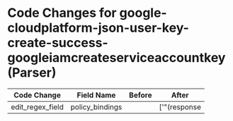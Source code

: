 # Code Changes for google-cloudplatform-json-user-key-create-success-googleiamcreateserviceaccountkey (Parser)

| Code Change | Field Name | Before | After |
|-------------|------------|--------|-------|
| edit_regex_field | policy_bindings |  | ['"(response|request)"+:.+"+bindings"+:\s*\[\s*({policy_bindings}.+)\s*\],?[\s\]\},]+(?:"+resourceLocation"+|"+resource"+|"+@type"+|"+etag"+|"+version"+|"+serviceName"+)'] |